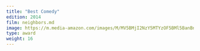 ```yaml
---
title: "Best Comedy"
edition: 2014
film: neighbors.md
image: https://m.media-amazon.com/images/M/MV5BMjI2NzY5MTYzOF5BMl5BanBnXkFtZTgwNDM4OTE4MDE@._V1_FMjpg_UX1024_.jpg
type: award
weight: 16
---
```

